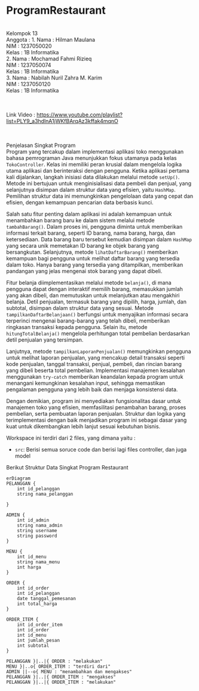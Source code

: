 # ProgramRestaurant
<br>
Kelompok 13 <br>
Anggota : 1.  Nama : Hilman Maulana <br>
              NIM  : 1237050020<br>
              Kelas : 1B Informatika<br>
          2.  Nama  : Mochamad Fahmi Rizieq<br>
              NIM   : 1237050074<br>
              Kelas : 1B Informatika<br>
          3.  Nama  : Nabilah Nuril Zahra M. Karim<br>
              NIM   : 1237050120<br>
              Kelas : 1B Informatika<br>
<br><br>

Link Video : https://www.youtube.com/playlist?list=PLY9_a3hdlnA1jWKfBArqAz3kffak4mqnO
 
<br><br>
Penjelasan Singkat Program<br>
Program yang tercakup dalam implementasi aplikasi toko menggunakan bahasa pemrograman Java menunjukkan fokus utamanya pada kelas `TokoController`. Kelas ini memiliki peran krusial dalam mengelola logika utama aplikasi dan berinteraksi dengan pengguna. Ketika aplikasi pertama kali dijalankan, langkah inisiasi data dilakukan melalui metode `setUp()`. Metode ini bertujuan untuk menginisialisasi data pembeli dan penjual, yang selanjutnya disimpan dalam struktur data yang efisien, yaitu `HashMap`. Pemilihan struktur data ini memungkinkan pengelolaan data yang cepat dan efisien, dengan kemampuan pencarian data berbasis kunci. 

Salah satu fitur penting dalam aplikasi ini adalah kemampuan untuk menambahkan barang baru ke dalam sistem melalui metode `tambahBarang()`. Dalam proses ini, pengguna diminta untuk memberikan informasi terkait barang, seperti ID barang, nama barang, harga, dan ketersediaan. Data barang baru tersebut kemudian disimpan dalam `HashMap` yang secara unik memetakan ID barang ke objek barang yang bersangkutan. Selanjutnya, metode `lihatDaftarBarang()` memberikan kemampuan bagi pengguna untuk melihat daftar barang yang tersedia dalam toko. Hanya barang yang tersedia yang ditampilkan, memberikan pandangan yang jelas mengenai stok barang yang dapat dibeli.

Fitur belanja diimplementasikan melalui metode `belanja()`, di mana pengguna dapat dengan interaktif memilih barang, memasukkan jumlah yang akan dibeli, dan memutuskan untuk melanjutkan atau mengakhiri belanja. Detil penjualan, termasuk barang yang dipilih, harga, jumlah, dan subtotal, disimpan dalam struktur data yang sesuai. Metode `tampilkanDaftarBelanjaan()` berfungsi untuk menyajikan informasi secara terperinci mengenai barang-barang yang telah dibeli, memberikan ringkasan transaksi kepada pengguna. Selain itu, metode `hitungTotalBelanja()` mengelola perhitungan total pembelian berdasarkan detil penjualan yang tersimpan.

Lanjutnya, metode `tampilkanLaporanPenjualan()` memungkinkan pengguna untuk melihat laporan penjualan, yang mencakup detail transaksi seperti kode penjualan, tanggal transaksi, penjual, pembeli, dan rincian barang yang dibeli beserta total pembelian. Implementasi manajemen kesalahan menggunakan `try-catch` memberikan keandalan kepada program untuk menangani kemungkinan kesalahan input, sehingga memastikan pengalaman pengguna yang lebih baik dan menjaga konsistensi data.

Dengan demikian, program ini menyediakan fungsionalitas dasar untuk manajemen toko yang efisien, memfasilitasi penambahan barang, proses pembelian, serta pembuatan laporan penjualan. Struktur dan logika yang terimplementasi dengan baik menjadikan program ini sebagai dasar yang kuat untuk dikembangkan lebih lanjut sesuai kebutuhan bisnis.

Workspace ini terdiri dari 2 files, yang dimana yaitu :

- `src`: Berisi semua soruce code dan berisi lagi files controller, dan juga model

Berikut Struktur Data Singkat Program Restaurant
```mermaid
erDiagram
PELANGGAN {
    int id_pelanggan
    string nama_pelanggan

}

ADMIN {
    int id_admin
    string nama_admin
    string username
    string password
}

MENU {
    int id_menu
    string nama_menu
    int harga
}

ORDER {
    int id_order
    int id_pelanggan
    date tanggal_pemesanan
    int total_harga
}

ORDER_ITEM {
    int id_order_item
    int id_order
    int id_menu
    int jumlah_pesan
    int subtotal
}

PELANGGAN }|..|{ ORDER : "melakukan"
MENU }|..o{ ORDER_ITEM : "terdiri dari"
ADMIN ||--o{ MENU : "menambahkan dan mengakses"
PELANGGAN }|..|{ ORDER_ITEM : "mengakses"
PELANGGAN }|..|{ ORDER_ITEM : "melakukan"

  
```
